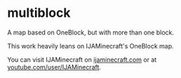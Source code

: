 # multiblock

A map based on OneBlock, but with more than one block.

This work heavily leans on IJAMinecraft's OneBlock map.

You can visit IJAMinecraft on [ijaminecraft.com](http://ijaminecraft.com) or at [youtube.com/user/IJAMinecraft](http://youtube.com/user/IJAMinecraft). 
